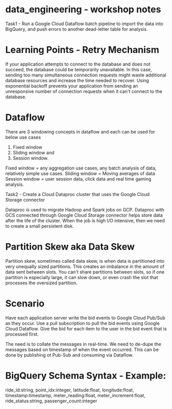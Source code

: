 # data_engineering - workshop notes 


Task1 - Run a Google Cloud Dataflow batch pipeline to import the data into BigQuery, and push errors to another dead-letter table for analysis.  

# Learning Points - Retry Mechanism 

If your application attempts to connect to the database and does not succeed, the database could be temporarily unavailable. In this case, sending too many simultaneous connection requests might waste additional database resources and increase the time needed to recover. Using exponential backoff prevents your application from sending an unresponsive number of connection requests when it can't connect to the database.

# Dataflow 
There are 3 windowing concepts in dataflow and each can be used for below use cases

1) Fixed window
2) Sliding window and
3) Session window.

Fixed window = any aggregation use cases, any batch analysis of data, relatively simple use cases.
Sliding window = Moving averages of data
Session window = user session data, click data and real time gaming analysis.


Task2 - Create a Cloud Dataproc cluster that uses the Google Cloud Storage connector

Dataproc is used to migrate Hadoop and Spark jobs on GCP. Dataproc with GCS connected through Google Cloud Storage connector helps store data after the life of the cluster. When the job is high I/O intensive, then we need to create a small persistent disk.

 # Partition Skew aka Data Skew 
 Partition skew, sometimes called data skew, is when data is partitioned into very unequally sized partitions. This creates an imbalance in the amount of data sent between slots. You can't share partitions between slots, so if one partition is especially large, it can slow down, or even crash the slot that processes the oversized partition.

 # Scenario 
 Have each application server write the bid events to Google Cloud Pub/Sub as they occur. Use a pull subscription to pull the bid events using Google Cloud Dataflow. Give the bid for each item to the user in the bid event that is processed first.

 The need is to collate the messages in real-time. We need to de-dupe the messages based on timestamp of when the event occurred. This can be done by publishing ot Pub-Sub and consuming via Dataflow.


 # BigQuery Schema Syntax - Example: 

ride_id:string,
point_idx:integer,
latitude:float,
longitude:float,
timestamp:timestamp,
meter_reading:float,
meter_increment:float,
ride_status:string,
passenger_count:integer